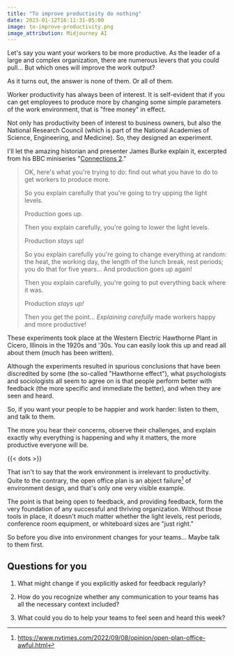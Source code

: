```yaml
---
title: "To improve productivity do nothing"
date: 2023-01-12T16:11:31-05:00
image: to-improve-productivity.png
image_attribution: Midjourney AI
---
```


Let's say you want your workers to be more productive. As the leader of a large
and complex organization, there are numerous levers that you could pull... But
which ones will improve the work output?

As it turns out, the answer is none of them. Or all of them.

<!--more-->

Worker productivity has always been of interest. It is self-evident that if you
can get employees to produce more by changing some simple parameters of the work
environment, that is "free money" in effect.

Not only has productivity been of interest to business owners, but also the
National Research Council (which is part of the National Academies of Science,
Engineering, and Medicine). So, they designed an experiment.

I'll let the amazing historian and presenter James Burke explain it, excerpted
from his BBC miniseries "[Connections 2][conn]."

[conn]: https://www.imdb.com/title/tt0985792/?ref_=ttep_ep20

> OK, here's what you're trying to do: find out what you have to do to get
> workers to produce more.
>
> So you explain carefully that you're going to try upping the light levels.
>
> Production goes up.
>
> Then you explain carefully, you're going to lower the light levels.
>
> Production *stays* up!
>
> So you explain carefully you're going to change everything at random: the
> heat, the working day, the length of the lunch break, rest periods; you do
> that for five years... And production goes up again!
>
> Then you explain carefully, you're going to put everything back where it was.
>
> Production *stays up!*
>
> Then you get the point... *Explaining carefully* made workers happy and more
> productive!

These experiments took place at the Western Electric Hawthorne Plant in Cicero,
Illinois in the 1920s and '30s. You can easily look this up and read all about
them (much has been written).

Although the experiments resulted in spurious conclusions that have been
discredited by some (the so-called "Hawthorne effect"), what psychologists and
sociologists all seem to agree on is that people perform better with feedback
(the more specific and immediate the better), and when they are seen and heard.

So, if you want your people to be happier and work harder: listen to them, and
talk to them.

The more you hear their concerns, observe their challenges, and explain exactly
why everything is happening and why it matters, the more productive everyone
will be.

{{< dots >}}

That isn't to say that the work environment is irrelevant to productivity. Quite
to the contrary, the open office plan is an abject failure[^1] of environment
design, and that's only one very visible example.

[^1]: https://www.nytimes.com/2022/09/08/opinion/open-plan-office-awful.html

The point is that being open to feedback, and providing feedback, form the very
foundation of any successful and thriving organization. Without those tools in
place, it doesn't much matter whether the light levels, rest periods, conference
room equipment, or whiteboard sizes are "just right."

So before you dive into environment changes for your teams... Maybe talk to them
first.

## Questions for you

1. What might change if you explicitly asked for feedback regularly?

2. How do you recognize whether any communication to your teams has all the
   necessary context included?
   
3. What could you do to help your teams to feel seen and heard this week?
